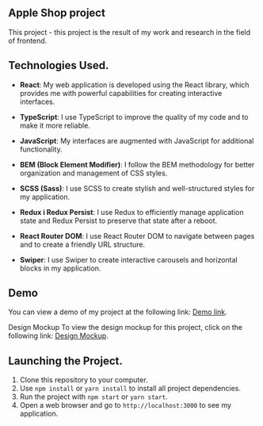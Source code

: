 ## Apple Shop project

This project - this project is the result of my work and research in the field of frontend.

## Technologies Used.

- **React**: My web application is developed using the React library, which provides me with powerful capabilities for creating interactive interfaces.

- **TypeScript**: I use TypeScript to improve the quality of my code and to make it more reliable.

- **JavaScript**: My interfaces are augmented with JavaScript for additional functionality.

- **BEM (Block Element Modifier)**: I follow the BEM methodology for better organization and management of CSS styles.

- **SCSS (Sass)**: I use SCSS to create stylish and well-structured styles for my application.

- **Redux і Redux Persist**: I use Redux to efficiently manage application state and Redux Persist to preserve that state after a reboot.

- **React Router DOM**: I use React Router DOM to navigate between pages and to create a friendly URL structure.

- **Swiper**: I use Swiper to create interactive carousels and horizontal blocks in my application.

## Demo

You can view a demo of my project at the following link: [Demo link](https://andriiyelieva.github.io/Apple_Shop/).

Design Mockup
To view the design mockup for this project, click on the following link: [Design Mockup](https://www.figma.com/file/uEetgWenSRxk9jgiym6Yzp/Phone-catalog-redesign?node-id=1%3A2&mode=dev).

## Launching the Project.

1. Clone this repository to your computer.
2. Use `npm install` or `yarn install` to install all project dependencies.
3. Run the project with `npm start` or `yarn start`.
4. Open a web browser and go to `http://localhost:3000` to see my application.
